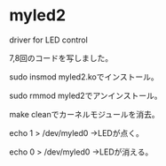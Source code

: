 # myled2
driver for LED control

7,8回のコードを写しました。


sudo insmod myled2.koでインストール。


sudo rmmod myled2でアンインストール。

make cleanでカーネルモジュールを消去。


echo 1 > /dev/myled0
→LEDが点く。

echo 0 > /dev/myled0
→LEDが消える。
